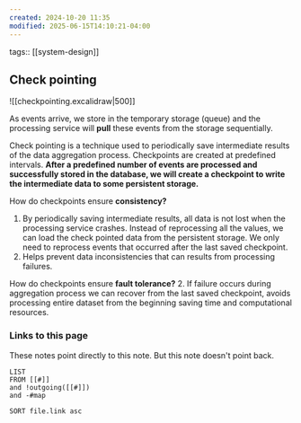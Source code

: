 ```yaml
---
created: 2024-10-20 11:35
modified: 2025-06-15T14:10:21-04:00
---
```

tags:: [[system-design]]

## Check pointing
![[checkpointing.excalidraw|500]]

As events arrive, we store in the temporary storage (queue) and the processing service will **pull** these events from the storage sequentially.

Check pointing is a technique used to periodically save intermediate results of the data aggregation process. Checkpoints are created at predefined intervals.  **After a predefined number of events are processed and successfully stored in the database, we will create a checkpoint to write the intermediate data to some persistent storage.**

How do checkpoints ensure **consistency?**
1. By periodically saving intermediate results, all data is not lost when the processing service crashes. Instead of reprocessing all the values, we can load the check pointed data from the persistent storage. We only need to reprocess events that occurred after the last saved checkpoint.
2. Helps prevent data inconsistencies that can results from processing failures.

How do checkpoints ensure **fault tolerance?**
2. If failure occurs during aggregation process we can recover from the last saved checkpoint, avoids processing entire dataset from the beginning saving time and computational resources.


### Links to this page
These notes point directly to this note. But this note doesn't point back.
```dataview
LIST
FROM [[#]]
and !outgoing([[#]])
and -#map

SORT file.link asc
```



